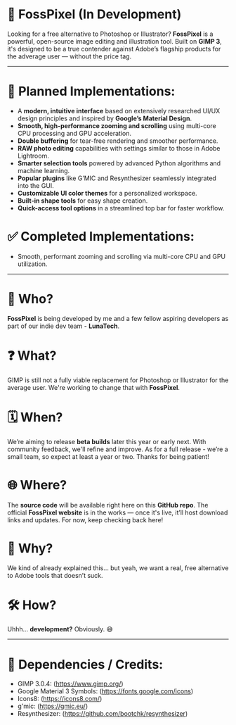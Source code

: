 # 🎨 FossPixel (In Development)

Looking for a free alternative to Photoshop or Illustrator? **FossPixel** is a powerful, open-source image editing and illustration tool. Built on **GIMP 3**, it's designed to be a true contender against Adobe’s flagship products for the adverage user — without the price tag.

---

# 🔧 Planned Implementations:

* A **modern, intuitive interface** based on extensively researched UI/UX design principles and inspired by **Google’s Material Design**.
* **Smooth, high-performance zooming and scrolling** using multi-core CPU processing and GPU acceleration.
* **Double buffering** for tear-free rendering and smoother performance.
* **RAW photo editing** capabilities with settings similar to those in Adobe Lightroom.
* **Smarter selection tools** powered by advanced Python algorithms and machine learning.
* **Popular plugins** like G’MIC and Resynthesizer seamlessly integrated into the GUI.
* **Customizable UI color themes** for a personalized workspace.
* **Built-in shape tools** for easy shape creation.
* **Quick-access tool options** in a streamlined top bar for faster workflow.

# ✅ Completed Implementations:

* Smooth, performant zooming and scrolling via multi-core CPU and GPU utilization.

---

# 👤 Who?

**FossPixel** is being developed by me and a few fellow aspiring developers as part of our indie dev team - **LunaTech**.

# ❓ What?

GIMP is still not a fully viable replacement for Photoshop or Illustrator for the average user. We're working to change that with **FossPixel**.

# 🗓️ When?

We’re aiming to release **beta builds** later this year or early next. With community feedback, we'll refine and improve. As for a full release - we’re a small team, so expect at least a year or two. Thanks for being patient!

# 🌐 Where?

The **source code** will be available right here on this **GitHub repo**. The official **FossPixel website** is in the works — once it's live, it’ll host download links and updates. For now, keep checking back here!

# 🤔 Why?

We kind of already explained this… but yeah, we want a real, free alternative to Adobe tools that doesn’t suck.

# 🛠️ How?

Uhhh... **development?** Obviously. 😅

---

# 💪 Dependencies / Credits:
- GIMP 3.0.4: (https://www.gimp.org/)
- Google Material 3 Symbols: (https://fonts.google.com/icons)
- Icons8: (https://icons8.com/)
- g'mic: (https://gmic.eu/)
- Resynthesizer: (https://github.com/bootchk/resynthesizer)
